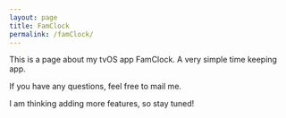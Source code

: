```yaml
---
layout: page
title: FamClock
permalink: /famClock/
---
```


This is a page about my tvOS app FamClock. A very simple time keeping app.

If you have any questions, feel free to mail me.

I am thinking adding more features, so stay tuned!
